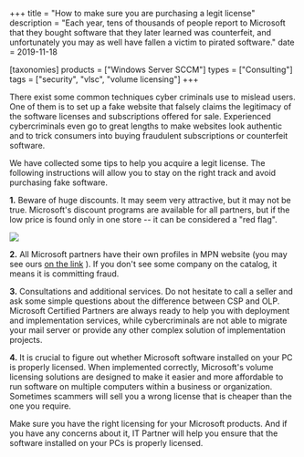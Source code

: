 +++
title = "How to make sure you are purchasing a legit license"
description = "Each year, tens of thousands of people report to Microsoft that they bought software that they later learned was counterfeit, and unfortunately you may as well have fallen a victim to pirated software."
date = 2019-11-18

[taxonomies]
products = ["Windows Server SCCM"]
types = ["Consulting"]
tags = ["security", "vlsc", "volume licensing"]
+++

There exist some common techniques cyber criminals use to mislead users.
One of them is to set up a fake website that falsely claims the
legitimacy of the software licenses and subscriptions offered for sale.
Experienced cybercriminals even go to great lengths to make websites
look authentic and to trick consumers into buying fraudulent
subscriptions or counterfeit software.

We have collected some tips to help you acquire a legit license. The
following instructions will allow you to stay on the right track and
avoid purchasing fake software.

**1.** Beware of huge discounts. It may seem very attractive, but it may
not be true. Microsoft's discount programs are available for all
partners, but if the low price is found only in one store -- it can be
considered a "red flag".

![](https://o365hq.com/images/610.png)

**2.** All Microsoft partners have their own profiles in MPN
website (you may see ours [on the
link](https://www.microsoft.com/en-us/solution-providers/partnerdetails/it-partner-%28office-365-azure-and-cloud-solutions%29_18f52792-7cb2-42db-a422-bba05b359540/0bbc85bb-e3bc-4233-af48-94383081bae3)
). If you don't see some company on the catalog, it means it is
committing fraud.

**3.** Consultations and additional services. Do not hesitate to call a
seller and ask some simple questions about the difference between
CSP and OLP. Microsoft Certified Partners are always
ready to help you with deployment and implementation services, while
cybercriminals are not able to migrate your mail server or provide any
other complex solution of implementation projects.

**4.** It is crucial to figure out whether Microsoft software installed
on your PC is properly licensed. When implemented correctly, Microsoft's
volume licensing solutions are designed to make it easier and more
affordable to run software on multiple computers within a business or
organization. Sometimes scammers will sell you a wrong license that is
cheaper than the one you require.

Make sure you have the right licensing for your Microsoft products. And
if you have any concerns about it, IT Partner will help you ensure that
the software installed on your PCs is properly licensed.
